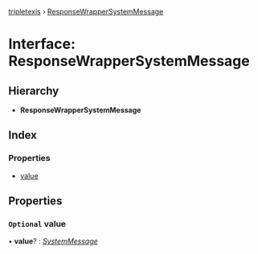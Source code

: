 [tripletexjs](../README.md) › [ResponseWrapperSystemMessage](responsewrappersystemmessage.md)

# Interface: ResponseWrapperSystemMessage

## Hierarchy

* **ResponseWrapperSystemMessage**

## Index

### Properties

* [value](responsewrappersystemmessage.md#optional-value)

## Properties

### `Optional` value

• **value**? : *[SystemMessage](systemmessage.md)*
